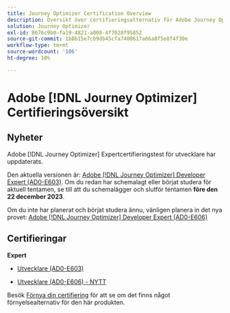 ```yaml
---
title: Journey Optimizer Certification Overview
description: Översikt över certifieringsalternativ för Adobe Journey Optimizer
solution: Journey Optimizer
exl-id: 8676c9b0-fa19-4821-a008-4f7028f95852
source-git-commit: 1b8b15e7cb9db45cfa7400617a66a8f5e8f4f30e
workflow-type: tm+mt
source-wordcount: '106'
ht-degree: 10%

---
```


# Adobe [!DNL Journey Optimizer] Certifieringsöversikt

## Nyheter

Adobe [!DNL Journey Optimizer] Expertcertifieringstest för utvecklare har uppdaterats.

Den aktuella versionen är: [Adobe [!DNL Journey Optimizer] Developer Expert (AD0-E603)](/help/certifications/ajo/ajo-e-developer.md). Om du redan har schemalagt eller börjat studera för aktuell tentamen, se till att du schemalägger och slutför tentamen **före den 22 december 2023**.

Om du inte har planerat och börjat studera ännu, vänligen planera in det nya provet: [Adobe [!DNL Journey Optimizer] Developer Expert (AD0-E606)](/help/certifications/ajo/ajo-e-developer-23-10.md)

## Certifieringar

**Expert**

* [Utvecklare (AD0-E603)](/help/certifications/ajo/ajo-e-developer.md) <!--AD0-E603-->

* [Utvecklare (AD0-E606) - NYTT](jo-e-developer-23-10.md) <!--AD0-E606-->

Besök [Förnya din certifiering](/help/certifications/renew.md) för att se om det finns något förnyelsealternativ för den här produkten.
